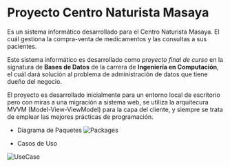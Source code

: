 # Proyecto Centro Naturista Masaya

Es un sistema informático desarrollado para el Centro Naturista Masaya. El cuál gestiona la compra-venta de medicamentos y las consultas a sus pacientes.

Este sistema informático es desarrollado como *proyecto final de curso* en la signatura de **Bases de Datos** de la carrera de **Ingeniería en Computación**, el cuál dará solución al problema de administración de datos que tiene dueño del negocio.


El proyecto es desarrollado inicialmente para un entorno local de escritorio pero con miras a una migración a sistema web, se utiliza la arquitecura MVVM (Model-View-ViewModel) para la capa del cliente, y siempre se trata de emplear las mejores prácticas de programación.

- Diagrama de Paquetes
![Packages](https://user-images.githubusercontent.com/73072106/160249865-747cb0e8-3a3b-4ed0-8bc7-1fee1bb3260a.svg)

- Casos de Uso

![UseCase](https://user-images.githubusercontent.com/73072106/162113698-2443c7e3-b24b-4355-a7b6-fa118880dea7.svg)

